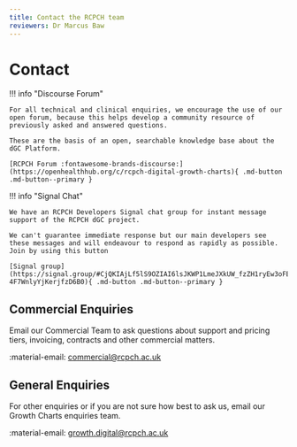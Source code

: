 ```yaml
---
title: Contact the RCPCH team
reviewers: Dr Marcus Baw
---
```


# Contact

!!! info "Discourse Forum"

    For all technical and clinical enquiries, we encourage the use of our open forum, because this helps develop a community resource of previously asked and answered questions.

    These are the basis of an open, searchable knowledge base about the dGC Platform.

    [RCPCH Forum :fontawesome-brands-discourse:](https://openhealthhub.org/c/rcpch-digital-growth-charts){ .md-button .md-button--primary }

!!! info "Signal Chat"

    We have an RCPCH Developers Signal chat group for instant message support of the RCPCH dGC project.

    We can't guarantee immediate response but our main developers see these messages and will endeavour to respond as rapidly as possible. Join by using this button

    [Signal group](https://signal.group/#CjQKIAjLf5lS9OZIAI6lsJKWP1LmeJXkUW_fzZH1ryEw3oFEEhBH-4F7WnlyYjKerjfzD6B0){ .md-button .md-button--primary }

## Commercial Enquiries

Email our Commercial Team to ask questions about support and pricing tiers, invoicing, contracts and other commercial matters.

:material-email: <commercial@rcpch.ac.uk>

## General Enquiries

For other enquiries or if you are not sure how best to ask us, email our Growth Charts enquiries team.

:material-email: <growth.digital@rcpch.ac.uk>

